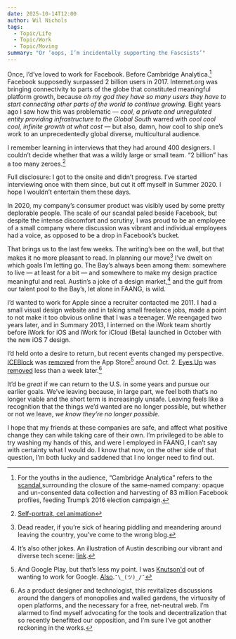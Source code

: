 ```yaml
---
date: 2025-10-14T12:00
author: Wil Nichols
tags:
  - Topic/Life
  - Topic/Work
  - Topic/Moving
summary: "Or ‘oops, I’m incidentally supporting the Fascsists’"
---
```


Once, I’d’ve loved to work for Facebook. Before Cambridge Analytica.[^1] Facebook supposedly surpassed 2 billion users in 2017. Internet.org was bringing connectivity to parts of the globe that constituted meaningful platform growth, because _oh my god they have so many users they have to start connecting other parts of the world to continue growing._ Eight years ago I saw how this was problematic — _cool, a private and unregulated entity providing infrastructure to the Global South_ warred with _cool cool cool, infinite growth at what cost_ — but also, damn, how cool to ship one’s work to an unprecedentedly global diverse, multicultural audience.

I remember learning in interviews that they had around 400 designers. I couldn’t decide whether that was a wildly large or small team. “2 billion” has a too many zeroes.[^2] 

Full disclosure: I got to the onsite and didn’t progress. I’ve started interviewing once with them since, but cut it off myself in Summer 2020. I hope I wouldn’t entertain them these days. 

In 2020, my company’s consumer product was visibly used by some pretty deplorable people. The scale of our scandal paled beside Facebook, but despite the intense discomfort and scrutiny, I was proud to be an employee of a small company where discussion was vibrant and individual employees had a voice, as opposed to be a drop in Facebook’s bucket.

That brings us to the last few weeks. The writing’s bee on the wall, but that makes it no more pleasant to read. In planning our move[^3] I’ve dwelt on which goals I’m letting go. The Bay’s always been among them: somewhere to live — at least for a bit — and somewhere to make my design practice meaningful and real. Austin’s a joke of a design market,[^4] and the gulf from our talent pool to the Bay’s, let alone in FAANG, is wild.

I’d wanted to work for Apple since a recruiter contacted me 2011. I had a small visual design website and in taking small freelance jobs, made a point to not make it too obvious online that I was a teenager. We reengaged two years later, and in Summary 2013, I interned on the iWork team shortly before iWork for iOS and iWork for iCloud (Beta) launched in October with the new iOS 7 design. 

I’d held onto a desire to return, but recent events changed my perspective. [ICEBlock](https://www.iceblock.app) was [removed](https://www.404media.co/iceblock-owner-after-apple-removes-app-we-are-determined-to-fight-this/) from the App Store[^5] around Oct. 2. [Eyes Up](https://eyesupapp.com) was [removed](https://www.404media.co/apple-banned-an-app-that-simply-archived-videos-of-ice-abuses/) less than a week later.[^6]

It’d be _great_ if we can return to the U.S. in some years and pursue our earlier goals. We’ve leaving because, in large part, we feel both that’s no longer viable and the short term is increasingly unsafe. Leaving feels like a recognition that the things we’d wanted are no longer possible, but whether or not we leave, _we know they’re no longer possible._ 

I hope that my friends at these companies are safe, and affect what positive change they can while taking care of their own. I’m privileged to be able to try washing my hands of this, and were I employed in FAANG, I can’t say with certainty what I would do. I know that now, on the other side of that question, I’m both lucky and saddened that I no longer need to find out.

[^1]: For the youths in the audience, “Cambridge Analytica” refers to the [scandal ](https://en.wikipedia.org/wiki/Facebook–Cambridge_Analytica_data_scandal)surrounding the closure of the same-named company: opaque and un-consented data collection and harvesting of 83 million Facebook profiles, feeding Trump’s 2016 election campaign.
[^2]: [Self-portrait, cel animation](https://media4.giphy.com/media/v1.Y2lkPTc5MGI3NjExZzBtcGtycTczY3E2andvems0bnB6YWZjZnl6MGVlanJ6Z2E4YzFiMCZlcD12MV9pbnRlcm5hbF9naWZfYnlfaWQmY3Q9Zw/3HEzHIxZjKduE/giphy.gif)
[^3]: Dead reader, if you’re sick of hearing piddling and meandering around leaving the country, you’ve come to the wrong blog.
[^4]: It’s also other jokes. An illustration of Austin describing our vibrant and diverse tech scene: [link](https://knowyourmeme.com/memes/bronze-medal).
[^5]: And Google Play, but that’s less my point. I was [Knutson'd](https://web.archive.org/web/20181015060856/https://threadreaderapp.com/thread/1049523067506966529.html) out of wanting to work for  Google. [Also](https://killedbygoogle.com).`¯\_(ツ)_/¯` 
[^6]: As a product designer and technologist, this revitalizes discussions around the dangers of monopolies and walled gardens, the virtuosity of open platforms, and the necessary for a free, net-neutral web. I’m alarmed to find myself advocating for the tools and decentralization that so recently benefitted our opposition, and I’m sure I’ve got another reckoning in the works.